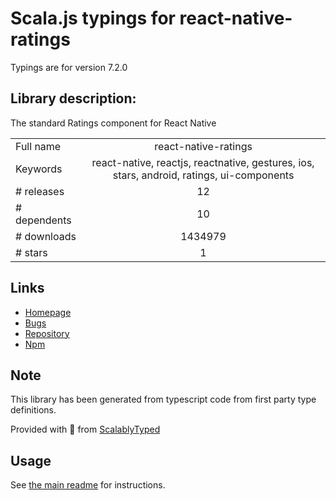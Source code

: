
# Scala.js typings for react-native-ratings

Typings are for version 7.2.0

## Library description:
The standard Ratings component for React Native

|                    |                 |
| ------------------ | :-------------: |
| Full name          | react-native-ratings |
| Keywords           | react-native, reactjs, reactnative, gestures, ios, stars, android, ratings, ui-components |
| # releases         | 12 |
| # dependents       | 10 |
| # downloads        | 1434979 |
| # stars            | 1 |

## Links
- [Homepage](https://github.com/Monte9/react-native-ratings#readme)
- [Bugs](https://github.com/Monte9/react-native-ratings/issues)
- [Repository](https://github.com/Monte9/react-native-ratings)
- [Npm](https://www.npmjs.com/package/react-native-ratings)
    


## Note
This library has been generated from typescript code from first party type definitions.

Provided with :purple_heart: from [ScalablyTyped](https://github.com/oyvindberg/ScalablyTyped)

## Usage
See [the main readme](../../readme.md) for instructions.


